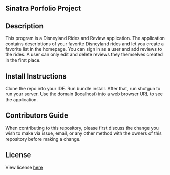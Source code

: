 ## Sinatra Porfolio Project

## Description

This program is a Disneyland Rides and Review application. The application contains descriptions of your favorite Disneyland rides and let you create a favorite list in the homepage. You can sign in as a user and add reviews to the rides. A user can only edit and delete reviews they themselves created in the first place.

## Install Instructions

Clone the repo into your IDE. Run bundle install. After that, run shotgun to run your server. Use the domain (localhost) into a web browser URL to see the application. 

## Contributors Guide

When contributing to this repository, please first discuss the change you wish to make via issue, email, or any other method with the owners of this repository before making a change.

## License 

<p>View license <a href='https://learn.co/lessons/sinatra-fwitter-group-project'>here</a></p> 
